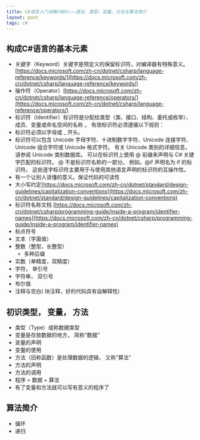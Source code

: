 ```yaml
---
title: C#语言入门详解(005)——语法，类型，变量，方法与算法简介
layout: post
tags: c#
---
```


## 构成C#语言的基本元素
* 关键字（Keyword）关键字是预定义的保留标识符，对编译器有特殊意义。 [https://docs.microsoft.com/zh-cn/dotnet/csharp/language-reference/keywords/](https://docs.microsoft.com/zh-cn/dotnet/csharp/language-reference/keywords/) 
* 操作符（Operator）[https://docs.microsoft.com/zh-cn/dotnet/csharp/language-reference/operators/](https://docs.microsoft.com/zh-cn/dotnet/csharp/language-reference/operators/)
* 标识符（Identifier）标识符是分配给类型（类、接口、结构、委托或枚举）、成员、变量或命名空间的名称 。 有效标识符必须遵循以下规则：
 * 标识符必须以字母或 _ 开头。
 * 标识符可以包含 Unicode 字母字符、十进制数字字符、Unicode 连接字符、Unicode 组合字符或 Unicode 格式字符。 有关 Unicode 类别的详细信息，请参阅 Unicode 类别数据库。 可以在标识符上使用 @ 前缀来声明与 C# 关键字匹配的标识符。 @ 不是标识符名称的一部分。 例如，@if 声明名为 if 的标识符。 这些逐字标识符主要用于与使用其他语言声明的标识符的互操作性。
 * 有一个让别人读懂的意义。保证代码的可读性
 * 大小写约定[https://docs.microsoft.com/zh-cn/dotnet/standard/design-guidelines/capitalization-conventions](https://docs.microsoft.com/zh-cn/dotnet/standard/design-guidelines/capitalization-conventions)
 * 标识符名称文档 [https://docs.microsoft.com/zh-cn/dotnet/csharp/programming-guide/inside-a-program/identifier-names](https://docs.microsoft.com/zh-cn/dotnet/csharp/programming-guide/inside-a-program/identifier-names)
* 标点符号
* 文本（字面值）
 * 整数（整型，长整型）
   * 多种后缀
 *  实数（单精度，双精度）
 * 字符， 单引号
  * 字符串， 双引号
  * 布尔值
* 注释与空白( 块注释，好的代码具有自解释性)

## 初识类型， 变量， 方法
* 类型（Type）或称数据类型
* 变量是存放数据的地方， 简称“数据”
 * 变量的声明
 * 变量的使用
* 方法（旧称函数）是处理数据的逻辑， 又称“算法“
 * 方法的声明
 * 方法的调用   
* 程序 = 数据 + 算法
 * 有了变量和方法就可以写有意义的程序了
 
## 算法简介 
* 循环
* 递归